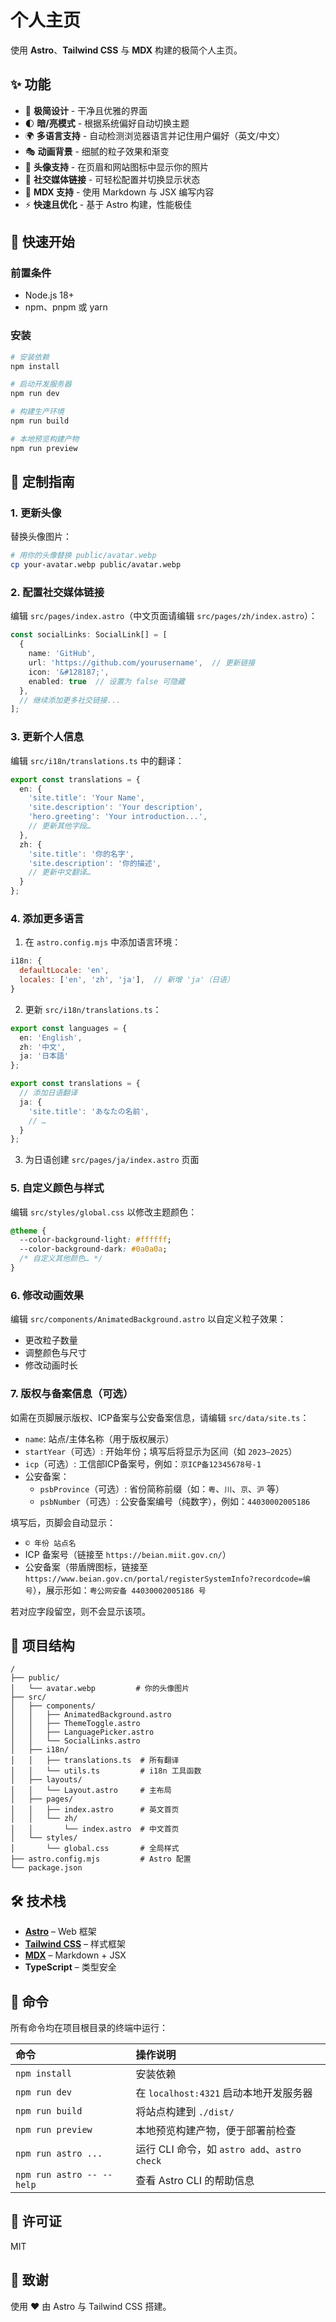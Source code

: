 # 个人主页

使用 **Astro**、**Tailwind CSS** 与 **MDX** 构建的极简个人主页。

## ✨ 功能

- 🎨 **极简设计** - 干净且优雅的界面
- 🌓 **暗/亮模式** - 根据系统偏好自动切换主题
- 🌍 **多语言支持** - 自动检测浏览器语言并记住用户偏好（英文/中文）
- 🎭 **动画背景** - 细腻的粒子效果和渐变
- 👤 **头像支持** - 在页眉和网站图标中显示你的照片
- 🔗 **社交媒体链接** - 可轻松配置并切换显示状态
- 📝 **MDX 支持** - 使用 Markdown 与 JSX 编写内容
- ⚡ **快速且优化** - 基于 Astro 构建，性能极佳

## 🚀 快速开始

### 前置条件

- Node.js 18+
- npm、pnpm 或 yarn

### 安装

```bash
# 安装依赖
npm install

# 启动开发服务器
npm run dev

# 构建生产环境
npm run build

# 本地预览构建产物
npm run preview
```

## 🎨 定制指南

### 1. 更新头像

替换头像图片：

```bash
# 用你的头像替换 public/avatar.webp
cp your-avatar.webp public/avatar.webp
```

### 2. 配置社交媒体链接

编辑 `src/pages/index.astro`（中文页面请编辑 `src/pages/zh/index.astro`）：

```typescript
const socialLinks: SocialLink[] = [
  {
    name: 'GitHub',
    url: 'https://github.com/yourusername',  // 更新链接
    icon: '&#128187;',
    enabled: true  // 设置为 false 可隐藏
  },
  // 继续添加更多社交链接...
];
```

### 3. 更新个人信息

编辑 `src/i18n/translations.ts` 中的翻译：

```typescript
export const translations = {
  en: {
    'site.title': 'Your Name',
    'site.description': 'Your description',
    'hero.greeting': 'Your introduction...',
    // 更新其他字段…
  },
  zh: {
    'site.title': '你的名字',
    'site.description': '你的描述',
    // 更新中文翻译…
  }
};
```

### 4. 添加更多语言

1. 在 `astro.config.mjs` 中添加语言环境：

```javascript
i18n: {
  defaultLocale: 'en',
  locales: ['en', 'zh', 'ja'],  // 新增 'ja'（日语）
}
```

2. 更新 `src/i18n/translations.ts`：

```typescript
export const languages = {
  en: 'English',
  zh: '中文',
  ja: '日本語'
};

export const translations = {
  // 添加日语翻译
  ja: {
    'site.title': 'あなたの名前',
    // …
  }
};
```

3. 为日语创建 `src/pages/ja/index.astro` 页面

### 5. 自定义颜色与样式

编辑 `src/styles/global.css` 以修改主题颜色：

```css
@theme {
  --color-background-light: #ffffff;
  --color-background-dark: #0a0a0a;
  /* 自定义其他颜色… */
}
```

### 6. 修改动画效果

编辑 `src/components/AnimatedBackground.astro` 以自定义粒子效果：

- 更改粒子数量
- 调整颜色与尺寸
- 修改动画时长

### 7. 版权与备案信息（可选）

如需在页脚展示版权、ICP备案与公安备案信息，请编辑 `src/data/site.ts`：

- `name`: 站点/主体名称（用于版权展示）
- `startYear`（可选）: 开始年份；填写后将显示为区间（如 `2023–2025`）
- `icp`（可选）: 工信部ICP备案号，例如：`京ICP备12345678号-1`
- 公安备案：
  - `psbProvince`（可选）: 省份简称前缀（如：`粤`、`川`、`京`、`沪` 等）
  - `psbNumber`（可选）: 公安备案编号（纯数字），例如：`44030002005186`

填写后，页脚会自动显示：

- `© 年份 站点名`
- ICP 备案号（链接至 `https://beian.miit.gov.cn/`）
- 公安备案（带盾牌图标，链接至 `https://www.beian.gov.cn/portal/registerSystemInfo?recordcode=编号`），展示形如：`粤公网安备 44030002005186 号`

若对应字段留空，则不会显示该项。

## 📁 项目结构

```
/
├── public/
│   └── avatar.webp         # 你的头像图片
├── src/
│   ├── components/
│   │   ├── AnimatedBackground.astro
│   │   ├── ThemeToggle.astro
│   │   ├── LanguagePicker.astro
│   │   └── SocialLinks.astro
│   ├── i18n/
│   │   ├── translations.ts  # 所有翻译
│   │   └── utils.ts         # i18n 工具函数
│   ├── layouts/
│   │   └── Layout.astro     # 主布局
│   ├── pages/
│   │   ├── index.astro      # 英文首页
│   │   └── zh/
│   │       └── index.astro  # 中文首页
│   └── styles/
│       └── global.css       # 全局样式
├── astro.config.mjs         # Astro 配置
└── package.json
```

## 🛠️ 技术栈

- **[Astro](https://astro.build)** – Web 框架
- **[Tailwind CSS](https://tailwindcss.com)** – 样式框架
- **[MDX](https://mdxjs.com)** – Markdown + JSX
- **TypeScript** – 类型安全

## 🧞 命令

所有命令均在项目根目录的终端中运行：

| 命令                     | 操作说明                                             |
| :----------------------- | :--------------------------------------------------- |
| `npm install`            | 安装依赖                                             |
| `npm run dev`            | 在 `localhost:4321` 启动本地开发服务器               |
| `npm run build`          | 将站点构建到 `./dist/`                               |
| `npm run preview`        | 本地预览构建产物，便于部署前检查                     |
| `npm run astro ...`      | 运行 CLI 命令，如 `astro add`、`astro check`          |
| `npm run astro -- --help`| 查看 Astro CLI 的帮助信息                            |

## 📝 许可证

MIT

## 🙏 致谢

使用 ❤️ 由 Astro 与 Tailwind CSS 搭建。
